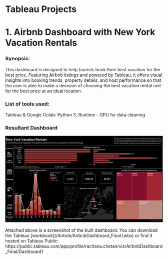 # Tableau Projects

# 1. Airbnb Dashboard with New York Vacation Rentals
### Synopsis: 
This dashboard is designed to help tourists book their best vacation for the best price. Featuring Airbnb listings and powered by Tableau, it offers visual insights into booking trends, property details, and host performance so that the user is able to make a decision of choosing the best vacation rental unit for the best price at an ideal location.

### List of tools used:
Tableau & Google Colab: Python 3, Runtime - GPU for data cleaning

### Resultant Dashboard 
<p align="center">
  <img src="/Airbnb/Airbnb_Dashboard.png">
</p>
Attached above is a screenshot of the built dashboard. You can download the Tableau [workbook](/Airbnb/AirbnbDashboard_Final.twbx) or find it hosted on Tableau Public: https://public.tableau.com/app/profile/rachana.chetan/viz/AirbnbDashboard_Final/Dashboard1




